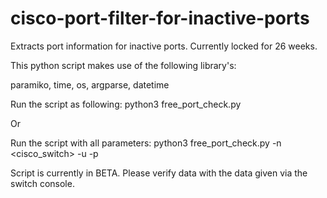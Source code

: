 # cisco-port-filter-for-inactive-ports
Extracts port information for inactive ports. Currently locked for 26 weeks.

This python script makes use of the following library's:

paramiko, time, os, argparse, datetime

Run the script as following: python3 free_port_check.py

Or 

Run the script with all parameters: python3 free_port_check.py -n <cisco_switch> -u <username> -p <very strong pw>

Script is currently in BETA. Please verify data with the data given via the switch console.
